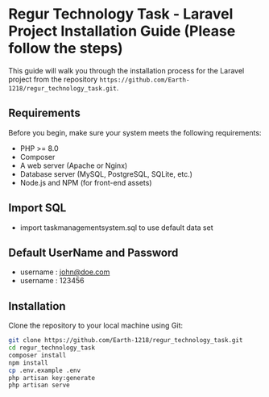 # Regur Technology Task - Laravel Project Installation Guide (Please follow the steps)

This guide will walk you through the installation process for the Laravel project from the repository `https://github.com/Earth-1218/regur_technology_task.git`.

## Requirements

Before you begin, make sure your system meets the following requirements:

- PHP >= 8.0
- Composer
- A web server (Apache or Nginx)
- Database server (MySQL, PostgreSQL, SQLite, etc.)
- Node.js and NPM (for front-end assets)


## Import SQL

- import taskmanagementsystem.sql to use default data set

## Default UserName and Password

- username : john@doe.com
- username : 123456

## Installation

Clone the repository to your local machine using Git:

```bash
git clone https://github.com/Earth-1218/regur_technology_task.git
cd regur_technology_task
composer install
npm install
cp .env.example .env
php artisan key:generate
php artisan serve
